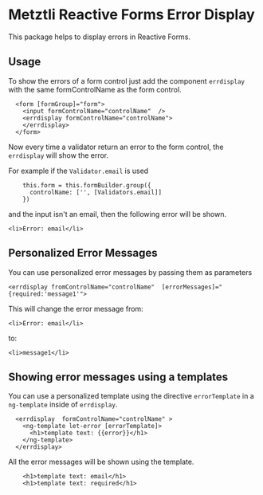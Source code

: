 # Metztli Reactive Forms Error Display

This package helps to display errors in Reactive Forms.

## Usage

To show the errors of a form control just add the component `errdisplay` with the same formControlName as the form control.

``` 
  <form [formGroup]="form">
    <input formControlName="controlName"  />
    <errdisplay formControlName="controlName">
    </errdisplay>
  </form>
```

Now every time a validator return an error to the form control, the `errdisplay` will show the error. 

For example if the `Validator.email` is used

```
    this.form = this.formBuilder.group({
      controlName: ['', [Validators.email]]
    })
```
 
 and the input isn't an email, then the following error will be shown.

```
<li>Error: email</li>
```

## Personalized Error Messages

You can use personalized error messages by passing them as parameters

```
<errdisplay fromControlName="controlName"  [errorMessages]="{required:'message1'">
```

This will change the error message from:
```
<li>Error: email</li>
```
to:
```
<li>message1</li>
```

## Showing error messages using a templates

You can use a personalized template using the directive `errorTemplate` in a `ng-template` inside of `errdisplay`.

```
  <errdisplay  formControlName="controlName" >
    <ng-template let-error [errorTemplate]>
      <h1>template text: {{error}}</h1>
    </ng-template>
  </errdisplay>
```

All the error messages will be shown using the template.

```
    <h1>template text: email</h1>
    <h1>template text: required</h1>
```
